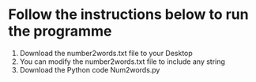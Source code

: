 # Follow the instructions below to run the programme
1. Download the number2words.txt file to your Desktop
2. You can modify the number2words.txt file to include any string
3. Download the Python code Num2words.py 
